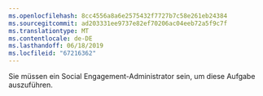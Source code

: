 ```yaml
---
ms.openlocfilehash: 8cc4556a8a6e2575432f7727b7c58e261eb24384
ms.sourcegitcommit: ad203331ee9737e82ef70206ac04eeb72a5f9c7f
ms.translationtype: MT
ms.contentlocale: de-DE
ms.lasthandoff: 06/18/2019
ms.locfileid: "67216362"
---
```

Sie müssen ein Social Engagement-Administrator sein, um diese Aufgabe auszuführen.